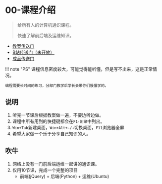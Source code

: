 # 00-课程介绍

> 给所有人的计算机通识课程。
>
> 快速了解前后端及运维知识。


- [教案传送门](https://share.fzf404.top/)
- [B站传送门（未开放）]()
- [成品传送门](http://pre.fzf404.top/)

!!! note "PS"
    课程信息密度较大，可能觉得能听懂，但是写不出来，这是正常情况。

    编程需要长时间的练习，分部门教学后学长会带你们慢慢学的。

## 说明

1. 听完一节课后根据教案做一遍，不要边听边做。
2. 课程中所有用到的快捷键都会在`F1-附录`中列出。
3. `Win+Tab`新建桌面，`Win+Alt+←/→`切换桌面，`F11`浏览器全屏
4. 希望大家做一个乐于分享自己知识的人。

## 吹牛

1. 网络上没有一门前后端运维一起讲的通识课。
2. 仅用10节课，完成一个完整的项目
   - 前端(jQuery) + 后端(Python) + 运维(Ubuntu)

